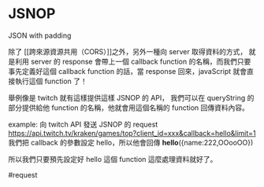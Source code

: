 # JSNOP
JSON with padding

除了 [[跨來源資源共用（CORS）]]之外，另外一種向 server 取得資料的方式，
就是利用 server 的 response 會帶上一個 callback function 的名稱，而我們只要事先定義好這個 callback function 的話，當 response 回來，javaScript 就會直接執行這個 function 了！

舉例像是 twitch 就有這樣提供這樣 JSNOP 的 API，
我們可以在 queryString 的部分提供給他 function 的名稱，他就會用這個名稱的 function 回傳資料內容。

example:
向 twitch API 發送 JSNOP 的 request
https://api.twitch.tv/kraken/games/top?client_id=xxx&callback=hello&limit=1
我們把 callback 的參數設定 hello，所以他會回傳
**hello**({name:222,OOooOO})

所以我們只要預先設定好 hello 這個 function 這麼處理資料就好了。


#request 